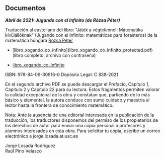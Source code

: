 ## Documentos

**_Abril de 2021: Jugando con el Infinito (de Rózsa Péter)_**


Traducción al castellano del libro: "Játék a végtelennel: Matematika kívülállóknak" (Jugando con el Infinito: matemáticas para forasteros) de la matemática húngara [Rózsa Péter](https://es.wikipedia.org/wiki/R%C3%B3zsa_P%C3%A9ter)

- <p> [libro_xogando_co_infinito](libro_xogando_co_infinito_protected.pdf)
  <br> (libro completo, archivo con contraseña)

- [libro_xogando_co_infinito](libro_xogando_co_infinito.pdf)

ISBN: 978-84-09-30916-0
Depósito Legal: C 838-2021

En el segundo archivo PDF se puede descargar el Prefacio, Capítulo 1, Capítulo 2 y Capítulo 22 para su lectura. Estos fragmentos permiten valorar la calidad excepcional de la obra y constatan que, partiendo de lo más básico y elemental, la autora conduce con sumo cuidado y maestría al lector hasta la frontera de conocimiento matemático. 

Nota: Ante la ausencia de una editorial interesada en la publicación de la traducción, los traductores disponemos del permiso de los propietarios de los derechos de autor para enviar una copia personal a profesores y alumnos interesados en esta obra. Para solicitar tu copia, escribe un correo electrónico a jorge.losada.at.usc.es

<p>Jorge Losada Rodríguez
<br>Raúl Pino Velasco
</p>
